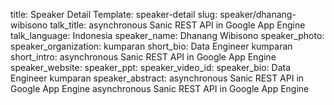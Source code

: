 title: Speaker Detail
Template: speaker-detail
slug: speaker/dhanang-wibisono
talk_title: asynchronous Sanic REST API in Google App Engine
talk_language: Indonesia
speaker_name: Dhanang Wibisono
speaker_photo: 
speaker_organization: kumparan
short_bio: Data Engineer kumparan
short_intro: asynchronous Sanic REST API in Google App Engine
speaker_website: 
speaker_ppt: 
speaker_video_id: 
speaker_bio: Data Engineer kumparan
speaker_abstract: asynchronous Sanic REST API in Google App Engine
    asynchronous Sanic REST API in Google App Engine        
